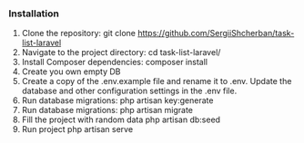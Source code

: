 ### Installation

1. Clone the repository:
   git clone https://github.com/SergiiShcherban/task-list-laravel
2. Navigate to the project directory: 
   cd task-list-laravel/
3. Install Composer dependencies:
   composer install
4. Create you own empty DB
5. Create a copy of the .env.example file and rename it to .env. Update the database and other configuration settings in the .env file.
6. Run database migrations: 
   php artisan key:generate
7. Run database migrations:
   php artisan migrate
8. Fill the project with random data
   php artisan db:seed
9. Run project
   php artisan serve  
